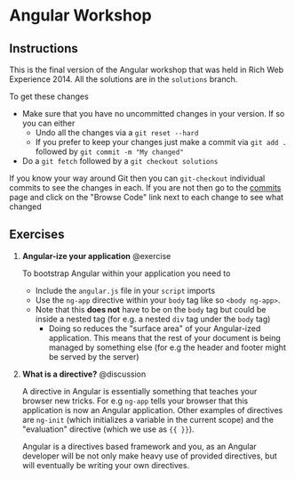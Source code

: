 # Angular Workshop

## Instructions
This is the final version of the Angular workshop that was held in Rich Web Experience 2014. All the solutions are in the `solutions` branch.

To get these changes

- Make sure that you have no uncommitted changes in your version. If so you can either
    - Undo all the changes via a `git reset --hard`
    - If you prefer to keep your changes just make a commit via `git add .` followed by `git commit -m "My changed"`
- Do a `git fetch` followed by a `git checkout solutions`

If you know your way around Git then you can `git-checkout` individual commits to see the changes in each. If you are not then go to the [commits](https://github.com/looselytyped/angudone-workshop/tree/solution) page and click on the "Browse Code" link next to each change to see what changed

## Exercises

1. **Angular-ize your application** @exercise

    To bootstrap Angular within your application you need to

    - Include the `angular.js` file in your `script` imports
    - Use the `ng-app` directive within your `body` tag like so `<body ng-app>`.
    - Note that this **does not** have to be on the `body` tag but could be inside a nested tag (for e.g. a nested `div` tag under the `body` tag)
        - Doing so reduces the "surface area" of your Angular-ized application. This means that the rest of your document is being managed by something else (for e.g the header and footer might be served by the server)

2. **What is a directive?** @discussion

    A directive in Angular is essentially something that teaches your browser new tricks. For e.g `ng-app` tells your browser that this application is now an Angular application. Other examples of directives are `ng-init` (which initializes a variable in the current scope) and the "evaluation" directive (which we use as `{{ }}`).

    Angular is a directives based framework and you, as an Angular developer will be not only make heavy use of provided directives, but will eventually be writing your own directives.


